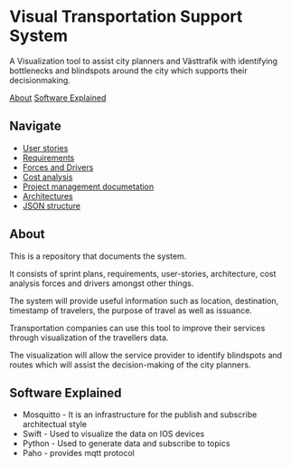 # Visual Transportation Support System 
A Visualization tool to assist city planners and Västtrafik with identifying bottlenecks and blindspots around the city which supports their decisionmaking. 

[About](https://git.chalmers.se/courses/dit355/2019/group-9/dit355-project-documentation/edit/DocumentationRework/README.md#about)
[Software Explained](https://git.chalmers.se/courses/dit355/2019/group-9/dit355-project-documentation/edit/DocumentationRework/README.md#software-explained)
## Navigate
* [User stories](https://git.chalmers.se/courses/dit355/2019/group-9/dit355-project-documentation/blob/master/UserStories.md)
* [Requirements](https://git.chalmers.se/courses/dit355/2019/group-9/dit355-project-documentation/blob/master/SoftwareRequirementSpecification.md)
* [Forces and Drivers](https://git.chalmers.se/courses/dit355/2019/group-9/dit355-project-documentation/blob/master/ForcesAndDrivers.md)
* [Cost analysis](https://git.chalmers.se/courses/dit355/2019/group-9/dit355-project-documentation/blob/master/CostAnalysis.md)
* [Project management documetation](https://git.chalmers.se/courses/dit355/2019/group-9/dit355-project-documentation/tree/master/ProjectManagementReport)
* [Architectures](https://git.chalmers.se/courses/dit355/2019/group-9/dit355-project-documentation/tree/master/Architecture)
* [JSON structure](https://git.chalmers.se/courses/dit355/2019/group-9/dit355-project-documentation/blob/master/jsonTemplate.json)

## About
This is a repository that documents the system.

It consists of sprint plans, requirements, user-stories, architecture, cost analysis forces and drivers amongst other things.

The system will provide useful information such as location, destination, timestamp of travelers, the purpose of travel as well as issuance. 

Transportation companies can use this tool to improve their services through visualization of the travellers data.

The visualization will allow the service provider to identify blindspots and routes which will assist the decision-making of the city planners.

## Software Explained

*  Mosquitto -  It is an infrastructure for the publish and subscribe architectual style
*  Swift - Used to visualize the data on IOS devices
*  Python - Used to generate data and subscribe to topics 
*  Paho - provides mqtt protocol









